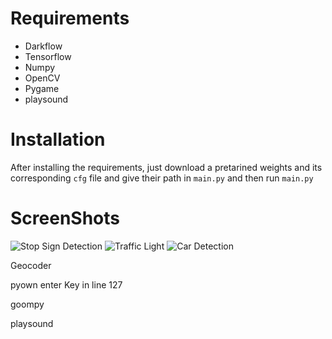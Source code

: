 # Requirements

* Darkflow
* Tensorflow
* Numpy
* OpenCV
* Pygame
* playsound

# Installation

After installing the requirements, just download a pretarined weights and its corresponding `cfg` file and give their path in  `main.py` and then run `main.py`

# ScreenShots
![Stop Sign Detection](https://github.com/dark-archerx/Traffic-Signs-and-Object-Detection/blob/master/images/Screen%20Shot%202018-03-31%20at%205.08.08%20pm.png)
![Traffic Light](https://github.com/dark-archerx/Traffic-Signs-and-Object-Detection/blob/master/images/Screen%20Shot%202018-03-31%20at%205.55.32%20pm.png)
![Car Detection](https://github.com/dark-archerx/Traffic-Signs-and-Object-Detection/blob/master/images/Screen%20Shot%202018-03-31%20at%205.56.00%20pm.png)


Geocoder

pyown enter Key in line 127

goompy

playsound
